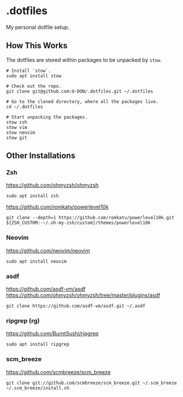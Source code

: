 # .dotfiles

My personal dotfile setup.

## How This Works

The dotfiles are stored within packages to be unpacked by `stow`.

```shell
# Install `stow`.
sudo apt install stow

# Check out the repo.
git clone git@github.com:U-DON/.dotfiles.git ~/.dotfiles

# Go to the cloned directory, where all the packages live.
cd ~/.dotfiles

# Start unpacking the packages.
stow zsh
stow vim
stow neovim
stow git
```

## Other Installations

### Zsh

https://github.com/ohmyzsh/ohmyzsh

```shell
sudo apt install zsh
```

https://github.com/romkatv/powerlevel10k

```shell
git clone --depth=1 https://github.com/romkatv/powerlevel10k.git ${ZSH_CUSTOM:-~/.oh-my-zsh/custom}/themes/powerlevel10k
```

### Neovim

https://github.com/neovim/neovim

```shell
sudo apt install neovim
```

### asdf

https://github.com/asdf-vm/asdf
https://github.com/ohmyzsh/ohmyzsh/tree/master/plugins/asdf

```shell
git clone https://github.com/asdf-vm/asdf.git ~/.asdf
```

### ripgrep (rg)

https://github.com/BurntSushi/ripgrep

```shell
sudo apt install ripgrep
```

### scm_breeze

https://github.com/scmbreeze/scm_breeze

```shell
git clone git://github.com/scmbreeze/scm_breeze.git ~/.scm_breeze
~/.scm_breeze/install.sh
```
